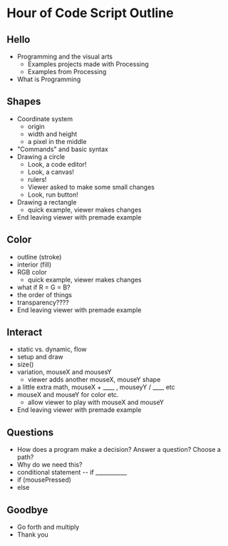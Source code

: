 Hour of Code Script Outline
===========================

## Hello
* Programming and the visual arts
    * Examples projects made with Processing
    * Examples from Processing
* What is Programming

## Shapes
* Coordinate system
    * origin
    * width and height
    * a pixel in the middle
* "Commands" and basic syntax
* Drawing a circle
    * Look, a code editor!
    * Look, a canvas!
    * rulers!
    * Viewer asked to make some small changes
    * Look, run button!
* Drawing a rectangle
    * quick example, viewer makes changes
* End leaving viewer with premade example

## Color
* outline (stroke)
* interior (fill)
* RGB color
    * quick example, viewer makes changes
* what if R = G = B?
* the order of things
* transparency????
* End leaving viewer with premade example

## Interact
* static vs. dynamic, flow
* setup and draw
* size()
* variation, mouseX and mousesY
   * viewer adds another mouseX, mouseY shape
* a little extra math, mouseX + ____ , mouseyY / ____ etc
* mouseX and mouseY for color etc.
   * allow viewer to play with mouseX and mouseY
* End leaving viewer with premade example

## Questions
* How does a program make a decision?  Answer a question?  Choose a path?
* Why do we need this?
* conditional statement -- if ___________
* if (mousePressed)
* else

## Goodbye
* Go forth and multiply
* Thank you
